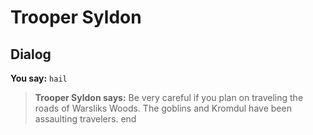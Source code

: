 # Trooper Syldon


## Dialog

**You say:** `hail`



>**Trooper Syldon says:** Be very careful if you plan on traveling the roads of Warsliks Woods. The goblins and Kromdul have been assaulting travelers.
end
